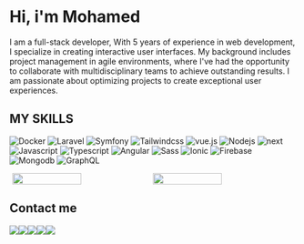 # Hi, i'm Mohamed

I am a full-stack developer, With 5 years of experience in web development, I specialize in creating interactive user interfaces. My background includes project management in agile environments, where I've had the opportunity to collaborate with multidisciplinary teams to achieve outstanding results. I am passionate about optimizing projects to create exceptional user experiences.


## MY SKILLS 
![Docker](https://img.shields.io/badge/Docker-3880FF?style=for-the-badge&logo=docker&logoColor=white)
![Laravel](https://img.shields.io/badge/Laravel-DD0031?style=for-the-badge&logo=laravel&logoColor=white)
![Symfony](https://img.shields.io/badge/symfony-000?style=for-the-badge&logo=symfony&logoColor=white)
![Tailwindcss](https://img.shields.io/badge/Tailwindcss-38BDF8?style=for-the-badge&logo=tailwindcss&logoColor=white)
![vue.js](https://img.shields.io/badge/vue.js-000?style=for-the-badge&logo=vue.js&logoColor=green)
![Nodejs](https://img.shields.io/badge/Nodejs-339933?style=for-the-badge&logo=node.js&logoColor=white)
![next](https://img.shields.io/badge/Nextjs-000?style=for-the-badge&logo=next.js&logoColor=white)
![Javascript](https://img.shields.io/badge/Javascript-F7DF1E?style=for-the-badge&logo=javascript&logoColor=white)
![Typescript](https://img.shields.io/badge/Typescript-3178C6?style=for-the-badge&logo=typescript&logoColor=white)
![Angular](https://img.shields.io/badge/Angular-DD0031?style=for-the-badge&logo=angular&logoColor=white)
![Sass](https://img.shields.io/badge/Sass-CC6699?style=for-the-badge&logo=sass&logoColor=white)
![Ionic](https://img.shields.io/badge/Ionic-3880FF?style=for-the-badge&logo=ionic&logoColor=white)
![Firebase](https://img.shields.io/badge/Firebase-FFCA28?style=for-the-badge&logo=firebase&logoColor=white)
![Mongodb](https://img.shields.io/badge/Mongodb-47A248?style=for-the-badge&logo=mongodb&logoColor=white)
![GraphQL](https://img.shields.io/badge/GraphQL-E10098?style=for-the-badge&logo=graphql&logoColor=white)


<div style="display:flex;align-items:center;justify-content:center">
  <img style="height:100%;width:49%" src="https://github-readme-stats.vercel.app/api?username=Medbesbes&theme=gotham&count_private=true&show_icons=true&include_all_commits=true"/>
  <img style="height:100%;width:49%" src="https://github-readme-stats.vercel.app/api/top-langs/?username=Medbesbes&layout=compact&theme=gotham&langs_count=8"/>
</div>

## Contact me
<div style="display:flex">
  <a href="https://www.linkedin.com/in/mohamed-besbes/">
    <img src="https://img.shields.io/badge/linkedin-0a66c2?style=for-the-badge&logo=linkedin&logoColor=white" />
  </a>
  <a href="https://t.me/med_besbes">
    <img src="https://img.shields.io/badge/Telegram-2CA5E0?style=for-the-badge&logo=telegram&logoColor=white" />
  </a>
  <a href="https://www.facebook.com/Med.BESBES2036/">
    <img src="https://img.shields.io/badge/Facebook-1877F2?style=for-the-badge&logo=facebook&logoColor=white" />
  </a>
  <a href="https://twitter.com/Med_Besbes">
    <img src="https://img.shields.io/badge/Twitter-1DA1F2?style=for-the-badge&logo=twitter&logoColor=white" />
  </a>
  <a href="https://www.behance.net/mohamedbesbes">
    <img src="https://img.shields.io/badge/behance-000?style=for-the-badge&logo=behance&logoColor=white" />
  </a>
</div>


